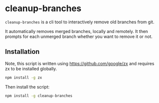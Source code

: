 # cleanup-branches

`cleanup-branches` is a cli tool to interactively remove old branches from git.

It automatically removes merged branches, locally and remotely. It then prompts for each unmerged branch whether you want to remove it or not.

## Installation

Note, this script is written using <https://github.com/google/zx> and requires zx to be installed globally.

```bash
npm install -g zx
```

Then install the script:

```bash
npm install -g cleanup-branches
```
